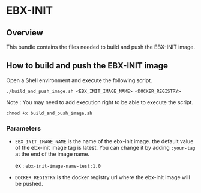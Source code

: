 # EBX-INIT 

## Overview

This bundle contains the files needed to build and push the EBX-INIT image.

## How to build and push the EBX-INIT image

Open a Shell environment and execute the following script.

``` 
./build_and_push_image.sh <EBX_INIT_IMAGE_NAME> <DOCKER_REGISTRY> 
```

Note : You may need to add execution right to be able to execute the script.

```
chmod +x build_and_push_image.sh
```

### Parameters

- ```EBX_INIT_IMAGE_NAME``` is the name of the ebx-init image.
the default value of the ebx-init image tag is latest.
You can change it by adding ```:your-tag``` at the end of the image name.

    ex : ```ebx-init-image-name-test:1.0```


- ```DOCKER_REGISTRY``` is the docker registry url where the ebx-init image will be pushed.